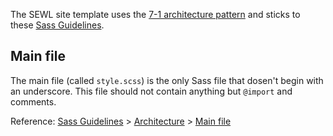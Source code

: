 
The SEWL site template uses the [7-1 architecture pattern](http://sass-guidelin.es/#architecture) and sticks to these [Sass Guidelines](http://sass-guidelin.es).

## Main file

The main file (called `style.scss`) is the only Sass file that dosen't begin with an underscore. This file should not contain anything but `@import` and comments.

Reference: [Sass Guidelines](http://sass-guidelin.es/) > [Architecture](http://sass-guidelin.es/#architecture) > [Main file](http://sass-guidelin.es/#main-file)
